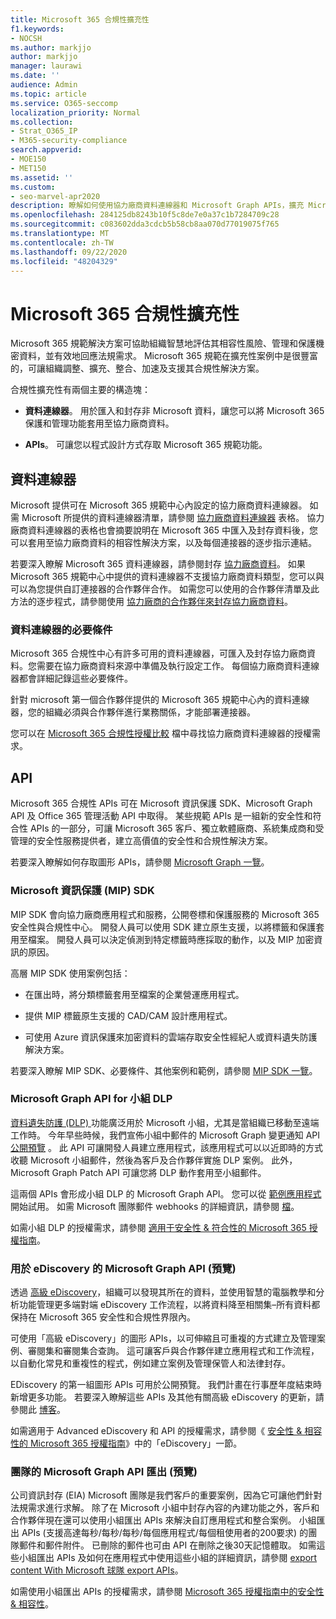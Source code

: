 ```yaml
---
title: Microsoft 365 合規性擴充性
f1.keywords:
- NOCSH
ms.author: markjjo
author: markjjo
manager: laurawi
ms.date: ''
audience: Admin
ms.topic: article
ms.service: O365-seccomp
localization_priority: Normal
ms.collection:
- Strat_O365_IP
- M365-security-compliance
search.appverid:
- MOE150
- MET150
ms.assetid: ''
ms.custom:
- seo-marvel-apr2020
description: 瞭解如何使用協力廠商資料連線器和 Microsoft Graph APIs，擴充 Microsoft 365 合規性解決方案。
ms.openlocfilehash: 284125db8243b10f5c8de7e0a37c1b7284709c28
ms.sourcegitcommit: c083602dda3cdcb5b58cb8aa070d77019075f765
ms.translationtype: MT
ms.contentlocale: zh-TW
ms.lasthandoff: 09/22/2020
ms.locfileid: "48204329"
---
```

# <a name="microsoft-365-compliance-extensibility"></a>Microsoft 365 合規性擴充性

Microsoft 365 規範解決方案可協助組織智慧地評估其相容性風險、管理和保護機密資料，並有效地回應法規需求。 Microsoft 365 規範在擴充性案例中是很豐富的，可讓組織調整、擴充、整合、加速及支援其合規性解決方案。

合規性擴充性有兩個主要的構造塊：

- **資料連線器**。 用於匯入和封存非 Microsoft 資料，讓您可以將 Microsoft 365 保護和管理功能套用至協力廠商資料。

- **APIs**。 可讓您以程式設計方式存取 Microsoft 365 規範功能。

## <a name="data-connectors"></a>資料連線器

Microsoft 提供可在 Microsoft 365 規範中心內設定的協力廠商資料連線器。 如需 Microsoft 所提供的資料連線器清單，請參閱 [協力廠商資料連線器](archiving-third-party-data.md#third-party-data-connectors) 表格。 協力廠商資料連線器的表格也會摘要說明在 Microsoft 365 中匯入及封存資料後，您可以套用至協力廠商資料的相容性解決方案，以及每個連接器的逐步指示連結。

若要深入瞭解 Microsoft 365 資料連線器，請參閱封存 [協力廠商資料](archiving-third-party-data.md)。 如果 Microsoft 365 規範中心中提供的資料連線器不支援協力廠商資料類型，您可以與可以為您提供自訂連接器的合作夥伴合作。 如需您可以使用的合作夥伴清單及此方法的逐步程式，請參閱使用 [協力廠商的合作夥伴來封存協力廠商資料](work-with-partner-to-archive-third-party-data.md)。

### <a name="prerequisites-for-data-connectors"></a>資料連線器的必要條件

Microsoft 365 合規性中心有許多可用的資料連線器，可匯入及封存協力廠商資料。您需要在協力廠商資料來源中準備及執行設定工作。 每個協力廠商資料連線器都會詳細記錄這些必要條件。

針對 microsoft 第一個合作夥伴提供的 Microsoft 365 規範中心內的資料連線器，您的組織必須與合作夥伴進行業務關係，才能部署連接器。

您可以在 [Microsoft 365 合規性授權比較](https://docs.microsoft.com/office365/servicedescriptions/downloads/microsoft-365-compliance-licensing-comparison.xlsx) 檔中尋找協力廠商資料連線器的授權需求。

## <a name="apis"></a>API

Microsoft 365 合規性 APIs 可在 Microsoft 資訊保護 SDK、Microsoft Graph API 及 Office 365 管理活動 API 中取得。 某些規範 APIs 是一組新的安全性和符合性 APIs 的一部分，可讓 Microsoft 365 客戶、獨立軟體廠商、系統集成商和受管理的安全性服務提供者，建立高價值的安全性和合規性解決方案。

若要深入瞭解如何存取圖形 APIs，請參閱 [Microsoft Graph 一覽](https://docs.microsoft.com/graph/overview)。

### <a name="microsoft-information-protection-mip-sdk"></a>Microsoft 資訊保護 (MIP) SDK

MIP SDK 會向協力廠商應用程式和服務，公開卷標和保護服務的 Microsoft 365 安全性與合規性中心。 開發人員可以使用 SDK 建立原生支援，以將標籤和保護套用至檔案。 開發人員可以決定偵測到特定標籤時應採取的動作，以及 MIP 加密資訊的原因。

高層 MIP SDK 使用案例包括：

- 在匯出時，將分類標籤套用至檔案的企業營運應用程式。

- 提供 MIP 標籤原生支援的 CAD/CAM 設計應用程式。

- 可使用 Azure 資訊保護來加密資料的雲端存取安全性經紀人或資料遺失防護解決方案。

若要深入瞭解 MIP SDK、必要條件、其他案例和範例，請參閱 [MIP SDK 一覽](https://docs.microsoft.com/information-protection/develop/overview)。

### <a name="microsoft-graph-api-for-teams-dlp"></a>Microsoft Graph API for 小組 DLP

[資料遺失防護 (DLP) ](dlp-microsoft-teams.md) 功能廣泛用於 Microsoft 小組，尤其是當組織已移動至遠端工作時。 今年早些時候，我們宣佈小組中郵件的 Microsoft Graph 變更通知 API [公開預覽](https://developer.microsoft.com/graph/blogs/announcing-change-notifications-for-microsoft-teams-messages/) 。 此 API 可讓開發人員建立應用程式，該應用程式可以以近即時的方式收聽 Microsoft 小組郵件，然後為客戶及合作夥伴實施 DLP 案例。 此外，Microsoft Graph Patch API 可讓您將 DLP 動作套用至小組郵件。

這兩個 APIs 會形成小組 DLP 的 Microsoft Graph API。 您可以從 [範例應用程式](https://github.com/microsoftgraph/csharp-webhook-with-resource-data)開始試用。 如需 Microsoft 團隊郵件 webhooks 的詳細資訊，請參閱 [檔](https://docs.microsoft.com/graph/api/subscription-post-subscriptions)。

如需小組 DLP 的授權需求，請參閱 [適用于安全性 & 符合性的 Microsoft 365 授權指南](https://docs.microsoft.com/office365/servicedescriptions/microsoft-365-service-descriptions/microsoft-365-tenantlevel-services-licensing-guidance/microsoft-365-security-compliance-licensing-guidance#office-365-data-loss-prevention-for-exchange-online-sharepoint-online-and-onedrive-for-business)。

### <a name="microsoft-graph-api-for-ediscovery-preview"></a>用於 eDiscovery 的 Microsoft Graph API (預覽) 

透過 [高級 eDiscovery](overview-ediscovery-20.md)，組織可以發現其所在的資料，並使用智慧的電腦教學和分析功能管理更多端對端 eDiscovery 工作流程，以將資料降至相關集–所有資料都保持在 Microsoft 365 安全性和合規性界限內。

可使用「高級 eDiscovery」的圖形 APIs，以可伸縮且可重複的方式建立及管理案例、審閱集和審閱集合查詢。 這可讓客戶與合作夥伴建立應用程式和工作流程，以自動化常見和重複性的程式，例如建立案例及管理保管人和法律封存。

EDiscovery 的第一組圖形 APIs 可用於公開預覽。 我們計畫在行事歷年度結束時新增更多功能。 若要深入瞭解這些 APIs 及其他有關高級 eDiscovery 的更新，請參閱此 [博客](https://aka.ms/Ignite2020AeDAA)。

如需適用于 Advanced eDiscovery 和 API 的授權需求，請參閱《 [安全性 & 相容性的 Microsoft 365 授權指南](https://docs.microsoft.com/office365/servicedescriptions/microsoft-365-service-descriptions/microsoft-365-tenantlevel-services-licensing-guidance/microsoft-365-security-compliance-licensing-guidance#ediscovery)》中的「eDiscovery」一節。

### <a name="microsoft-graph-api-for-teams-export-preview"></a>團隊的 Microsoft Graph API 匯出 (預覽) 

公司資訊封存 (EIA) Microsoft 團隊是我們客戶的重要案例，因為它可讓他們針對法規需求進行求解。 除了在 Microsoft 小組中封存內容的內建功能之外，客戶和合作夥伴現在還可以使用小組匯出 APIs 來解決自訂應用程式和整合案例。 小組匯出 APIs (支援高達每秒/每秒/每秒/每個應用程式/每個租使用者的200要求) 的團隊郵件和郵件附件。 已刪除的郵件也可由 API 在刪除之後30天記憶體取。 如需這些小組匯出 APIs 及如何在應用程式中使用這些小組的詳細資訊，請參閱 [export content With Microsoft 球隊 export APIs](https://docs.microsoft.com/microsoftteams/export-teams-content)。

如需使用小組匯出 APIs 的授權需求，請參閱 [Microsoft 365 授權指南中的安全性 & 相容性](https://docs.microsoft.com/office365/servicedescriptions/microsoft-365-service-descriptions/microsoft-365-tenantlevel-services-licensing-guidance/microsoft-365-security-compliance-licensing-guidance)。
